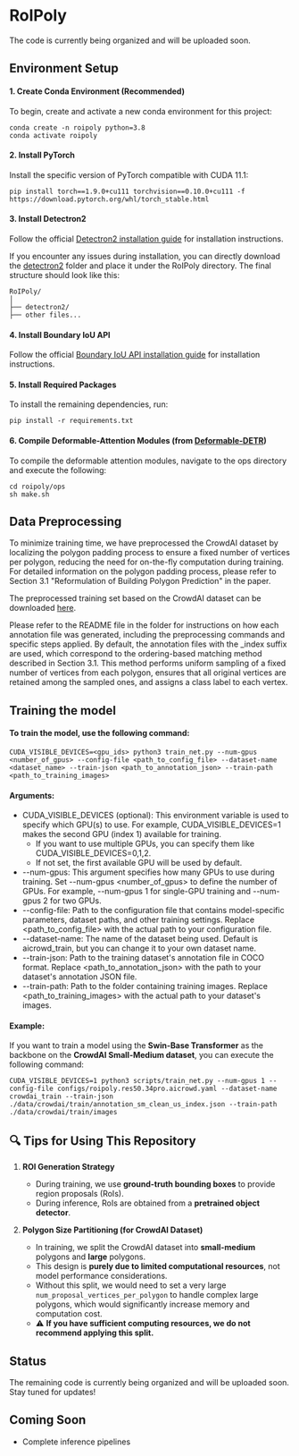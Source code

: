 # RoIPoly

The code is currently being organized and will be uploaded soon.

## Environment Setup

#### 1. Create Conda Environment (Recommended)
To begin, create and activate a new conda environment for this project:

```
conda create -n roipoly python=3.8
conda activate roipoly
```

#### 2. Install PyTorch
Install the specific version of PyTorch compatible with CUDA 11.1:

```
pip install torch==1.9.0+cu111 torchvision==0.10.0+cu111 -f https://download.pytorch.org/whl/torch_stable.html
```

#### 3. Install Detectron2
Follow the official [Detectron2 installation guide](https://github.com/facebookresearch/detectron2/tree/main) for installation instructions.

If you encounter any issues during installation, you can directly download the [detectron2](https://github.com/ywyue/RoomFormer/tree/main/detectron2) folder and place it under the RoIPoly directory. The final structure should look like this:

```
RoIPoly/
│
├── detectron2/
├── other files...
```

#### 4. Install Boundary IoU API
Follow the official [Boundary IoU API installation guide](https://github.com/bowenc0221/boundary-iou-api) for installation instructions.

#### 5. Install Required Packages
To install the remaining dependencies, run:
```
pip install -r requirements.txt
```

#### 6. Compile Deformable-Attention Modules (from [Deformable-DETR](https://github.com/fundamentalvision/Deformable-DETR))
To compile the deformable attention modules, navigate to the ops directory and execute the following:
```
cd roipoly/ops
sh make.sh
```

## Data Preprocessing

To minimize training time, we have preprocessed the CrowdAI dataset by localizing the polygon padding process to ensure a fixed number of vertices per polygon, reducing the need for on-the-fly computation during training. For detailed information on the polygon padding process, please refer to Section 3.1 "Reformulation of Building Polygon Prediction" in the paper. 

The preprocessed training set based on the CrowdAI dataset can be downloaded [here](https://drive.google.com/drive/folders/1w31WaJaismYLhex2unBnP5cdTImZw6CK?usp=sharing).

Please refer to the README file in the folder for instructions on how each annotation file was generated, including the preprocessing commands and specific steps applied.
By default, the annotation files with the _index suffix are used, which correspond to the ordering-based matching method described in Section 3.1. This method performs uniform sampling of a fixed number of vertices from each polygon, ensures that all original vertices are retained among the sampled ones, and assigns a class label to each vertex.

## Training the model
#### To train the model, use the following command:
```
CUDA_VISIBLE_DEVICES=<gpu_ids> python3 train_net.py --num-gpus <number_of_gpus> --config-file <path_to_config_file> --dataset-name <dataset_name> --train-json <path_to_annotation_json> --train-path <path_to_training_images>
```

#### Arguments:
- CUDA_VISIBLE_DEVICES (optional): This environment variable is used to specify which GPU(s) to use. For example, CUDA_VISIBLE_DEVICES=1 makes the second GPU (index 1) available for training.
  - If you want to use multiple GPUs, you can specify them like CUDA_VISIBLE_DEVICES=0,1,2.
  - If not set, the first available GPU will be used by default.
- --num-gpus: This argument specifies how many GPUs to use during training. Set --num-gpus <number_of_gpus> to define the number of GPUs. For example, --num-gpus 1 for single-GPU training and --num-gpus 2 for two GPUs.
- --config-file: Path to the configuration file that contains model-specific parameters, dataset paths, and other training settings. Replace <path_to_config_file> with the actual path to your configuration file.
- --dataset-name: The name of the dataset being used. Default is aicrowd_train, but you can change it to your own dataset name.
- --train-json: Path to the training dataset's annotation file in COCO format. Replace <path_to_annotation_json> with the path to your dataset's annotation JSON file.
- --train-path: Path to the folder containing training images. Replace <path_to_training_images> with the actual path to your dataset's images.

#### Example:
If you want to train a model using the **Swin-Base Transformer** as the backbone on the **CrowdAI Small-Medium dataset**, you can execute the following command:
```
CUDA_VISIBLE_DEVICES=1 python3 scripts/train_net.py --num-gpus 1 --config-file configs/roipoly.res50.34pro.aicrowd.yaml --dataset-name crowdai_train --train-json ./data/crowdai/train/annotation_sm_clean_us_index.json --train-path ./data/crowdai/train/images
```

## 🔍 Tips for Using This Repository

1. **ROI Generation Strategy**  
   - During training, we use **ground-truth bounding boxes** to provide region proposals (RoIs).  
   - During inference, RoIs are obtained from a **pretrained object detector**.

2. **Polygon Size Partitioning (for CrowdAI Dataset)**  
   - In training, we split the CrowdAI dataset into **small-medium** polygons and **large** polygons.  
   - This design is **purely due to limited computational resources**, not model performance considerations.  
   - Without this split, we would need to set a very large `num_proposal_vertices_per_polygon` to handle complex large polygons, which would significantly increase memory and computation cost.  
   - ⚠️ **If you have sufficient computing resources, we do not recommend applying this split.**

## Status

The remaining code is currently being organized and will be uploaded soon. Stay tuned for updates!

## Coming Soon

- Complete inference pipelines
